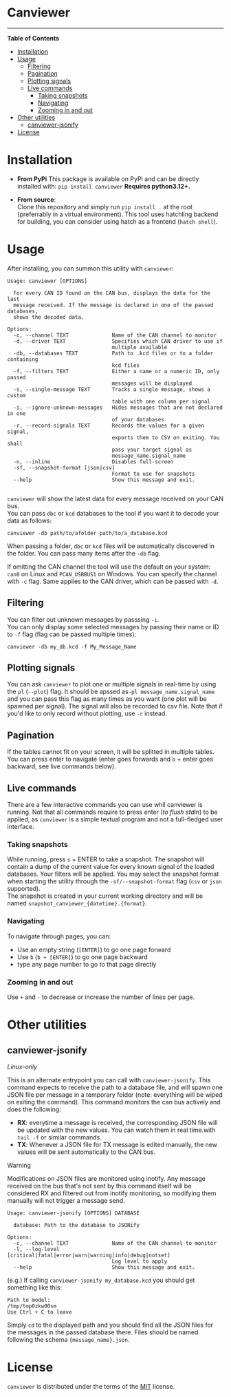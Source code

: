 # Canviewer

-----

**Table of Contents**

- [Installation](#installation)
- [Usage](#usage)
  - [Filtering](#filtering)
  - [Pagination](#pagination)
  - [Plotting signals](#plotting-signals)
  - [Live commands](#live-commands)
    - [Taking snapshots](#taking-snapshots)
    - [Navigating](#navigating)
    - [Zooming in and out](#zooming-in-and-out)
- [Other utilities](#other-utilities)
  - [canviewer-jsonify](#canviewer-jsonify)
- [License](#license)

# Installation

- **From PyPi**
This package is available on PyPi and can be directly installed with:
`pip install canviewer`
**Requires python3.12+.**

- **From source**:<br>
Clone this repository and simply run `pip install .` at the root (preferrably in a virtual environment). This tool uses hatchling backend for building, you can consider using hatch as a frontend (`hatch shell`).<br>

# Usage

After installing, you can summon this utility with `canviewer`:

```shell
Usage: canviewer [OPTIONS]

  For every CAN ID found on the CAN bus, displays the data for the last
  message received. If the message is declared in one of the passed databases,
  shows the decoded data.

Options:
  -c, --channel TEXT              Name of the CAN channel to monitor
  -d, --driver TEXT               Specifies which CAN driver to use if
                                  multiple available
  -db, --databases TEXT           Path to .kcd files or to a folder containing
                                  kcd files
  -f, --filters TEXT              Either a name or a numeric ID, only passed
                                  messages will be displayed
  -s, --single-message TEXT       Tracks a single message, shows a custom
                                  table with one column per signal
  -i, --ignore-unknown-messages   Hides messages that are not declared in one
                                  of your databases
  -r, --record-signals TEXT       Records the values for a given signal,
                                  exports them to CSV on exiting. You shall
                                  pass your target signal as
                                  message_name.signal_name
  -n, --inline                    Disables full-screen
  -sf, --snapshot-format [json|csv]
                                  Format to use for snapshots
  --help                          Show this message and exit.


```

`canviewer` will show the latest data for every message received on your CAN bus.<br>
You can pass `dbc` or `kcd` databases to the tool if you want it to decode your data as follows:

```
canviewer -db path/to/afolder path/to/a_database.kcd
```

When passing a folder, `dbc` or `kcd` files will be automatically discovered in the folder. You can pass many items after the `-db` flag.<br>

If omitting the CAN channel the tool will use the default on your system: `can0` on Linux and `PCAN_USBBUS1` on Windows. You can specify the channel with `-c` flag. Same applies to the CAN driver, which can be passed with `-d`.

## Filtering

You can filter out unknown messages by passsing `-i`.<br>
You can only display some selected messages by passing their name or ID to `-f` flag (flag can be passed multiple times):

```
canviewer -db my_db.kcd -f My_Message_Name
```

## Plotting signals

You can ask `canviewer` to plot one or multiple signals in real-time by using the `pl` (`--plot`) flag. It should be apssed as`-pl message_name.signal_name` and you can pass this flag as many times as you want (one plot will be spawned per signal). The signal will also be recorded to csv file. Note that if you'd like to only record without plotting, use `-r` instead.

## Pagination

If the tables cannot fit on your screen, it will be splitted in multiple tables. You can press enter to navigate (enter goes forwards and `b` + enter goes backward, see live commands below).

## Live commands

There are a few interactive commands you can use whil canviewer is running. Not that all commands require to press enter (*to flush stdin*) to be applied, as `canviewer` is a simple textual program and not a full-fledged user interface.

### Taking snapshots

While running, press `s` + ENTER to take a snapshot. The snapshot will contain a dump of the current value for every known signal of the loaded databases. Your filters will be applied. You may select the snapshot format when starting the utility through the `-sf/--snapshot-format` flag (`csv` or `json` supported).<br>
The snapshot is created in your current working directory and will be named `snapshot_canviewer_{datetime}.{format}`.

### Navigating

To navigate through pages, you can:
- Use an empty string (`[ENTER]`) to go one page forward
- Use `b` (`b + [ENTER]`) to go one page backward
- type any page number to go to that page directly

### Zooming in and out

Use `+` and `-` to decrease or increase the number of lines per page.

# Other utilities

## canviewer-jsonify

*Linux-only*

This is an alternate entrypoint you can call with `canviewer-jsonify`. This command expects to receive the path to a database file, and will spawn one JSON file per message in a temporary folder (note: everything will be wiped on exiting the command).
This command monitors the can bus actively and does the following:
- **RX**: everytime a message is received, the corresponding JSON file will be updated with the new values. You can watch them in real time.with `tail -f` or similar commands.
- **TX**: Whenever a JSON file for TX message is edited manually, the new values will be sent automatically to the CAN bus.

> [!WARNING]
> Modifications on JSON files are monitored using inotify. Any message received on the bus that's not sent by this command itself will be considered RX and filtered out from inotify monitoring, so modifying them manually will not trigger a message send.

```shell
Usage: canviewer-jsonify [OPTIONS] DATABASE

  database: Path to the database to JSONify

Options:
  -c, --channel TEXT              Name of the CAN channel to monitor
  -l, --log-level [critical|fatal|error|warn|warning|info|debug|notset]
                                  Log level to apply
  --help                          Show this message and exit.
```

 (e.g.) If calling `canviewer-jsonify my_database.kcd` you should get something like this:

 ```shell
Path to model:
/tmp/tmp0zkw00sm
Use Ctrl + C to leave
 ```

Simply `cd` to the displayed path and you should find all the JSON files for the messages in the passed database there. Files should be named following the schema `{message_name}.json`.

# License

`canviewer` is distributed under the terms of the [MIT](https://spdx.org/licenses/MIT.html) license.
